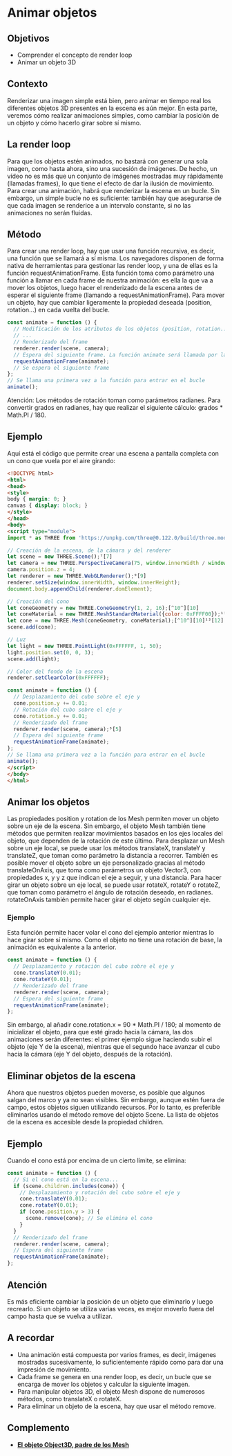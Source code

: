 # Animar objetos

## Objetivos

- Comprender el concepto de render loop
- Animar un objeto 3D

## Contexto

Renderizar una imagen simple está bien, pero animar en tiempo real los diferentes objetos 3D presentes en la escena es aún mejor. En esta parte, veremos cómo realizar animaciones simples, como cambiar la posición de un objeto y cómo hacerlo girar sobre sí mismo.

## La render loop

Para que los objetos estén animados, no bastará con generar una sola imagen, como hasta ahora, sino una sucesión de imágenes. De hecho, un vídeo no es más que un conjunto de imágenes mostradas muy rápidamente (llamadas frames), lo que tiene el efecto de dar la ilusión de movimiento. Para crear una animación, habrá que renderizar la escena en un bucle. Sin embargo, un simple bucle no es suficiente: también hay que asegurarse de que cada imagen se renderice a un intervalo constante, si no las animaciones no serán fluidas.

## Método

Para crear una render loop, hay que usar una función recursiva, es decir, una función que se llamará a sí misma. Los navegadores disponen de forma nativa de herramientas para gestionar las render loop, y una de ellas es la función requestAnimationFrame. Esta función toma como parámetro una función a llamar en cada frame de nuestra animación: es ella la que va a mover los objetos, luego hacer el renderizado de la escena antes de esperar el siguiente frame (llamando a requestAnimationFrame). Para mover un objeto, hay que cambiar ligeramente la propiedad deseada (position, rotation...) en cada vuelta del bucle.

```javascript
const animate = function () {
  // Modificación de los atributos de los objetos (position, rotation...)
  // ...
  // Renderizado del frame
  renderer.render(scene, camera);
  // Espera del siguiente frame. La función animate será llamada por la función requestAnimationFrame
  requestAnimationFrame(animate);
  // Se espera el siguiente frame
};
// Se llama una primera vez a la función para entrar en el bucle
animate();
```

Atención: Los métodos de rotación toman como parámetros radianes. Para convertir grados en radianes, hay que realizar el siguiente cálculo: grados * Math.PI / 180.

## Ejemplo

Aquí está el código que permite crear una escena a pantalla completa con un cono que vuela por el aire girando:

```html
<!DOCTYPE html>
<html>
<head>
<style>
body { margin: 0; }
canvas { display: block; }
</style>
</head>
<body>
<script type="module">
import * as THREE from 'https://unpkg.com/three@0.122.0/build/three.module.js';

// Creación de la escena, de la cámara y del renderer
let scene = new THREE.Scene();⁷[7]
let camera = new THREE.PerspectiveCamera(75, window.innerWidth / window.innerHeight, 0.1, 1000);⁸[8]
camera.position.z = 4;
let renderer = new THREE.WebGLRenderer();⁹[9]
renderer.setSize(window.innerWidth, window.innerHeight);
document.body.appendChild(renderer.domElement);

// Creación del cono
let coneGeometry = new THREE.ConeGeometry(1, 2, 16);[^10^][10]
let coneMaterial = new THREE.MeshStandardMaterial({color: 0xFFFF00});¹¹[11]
let cone = new THREE.Mesh(coneGeometry, coneMaterial);[^10^][10]¹²[12]
scene.add(cone);

// Luz
let light = new THREE.PointLight(0xFFFFFF, 1, 50);
light.position.set(0, 0, 3);
scene.add(light);

// Color del fondo de la escena
renderer.setClearColor(0xFFFFFF);

const animate = function () {
  // Desplazamiento del cubo sobre el eje y
  cone.position.y += 0.01;
  // Rotación del cubo sobre el eje y
  cone.rotation.y += 0.01;
  // Renderizado del frame
  renderer.render(scene, camera);⁵[5]
  // Espera del siguiente frame
  requestAnimationFrame(animate);
};
// Se llama una primera vez a la función para entrar en el bucle
animate();
</script>
</body>
</html>
```

## Animar los objetos

Las propiedades position y rotation de los Mesh permiten mover un objeto sobre un eje de la escena. Sin embargo, el objeto Mesh también tiene métodos que permiten realizar movimientos basados en los ejes locales del objeto, que dependen de la rotación de este último. Para desplazar un Mesh sobre un eje local, se puede usar los métodos translateX, translateY y translateZ, que toman como parámetro la distancia a recorrer. También es posible mover el objeto sobre un eje personalizado gracias al método translateOnAxis, que toma como parámetros un objeto Vector3, con propiedades x, y y z que indican el eje a seguir, y una distancia. Para hacer girar un objeto sobre un eje local, se puede usar rotateX, rotateY o rotateZ, que toman como parámetro el ángulo de rotación deseado, en radianes. rotateOnAxis también permite hacer girar el objeto según cualquier eje.

### Ejemplo

Esta función permite hacer volar el cono del ejemplo anterior mientras lo hace girar sobre sí mismo. Como el objeto no tiene una rotación de base, la animación es equivalente a la anterior.

```javascript
const animate = function () {
  // Desplazamiento y rotación del cubo sobre el eje y
  cone.translateY(0.01);
  cone.rotateY(0.01);
  // Renderizado del frame
  renderer.render(scene, camera);
  // Espera del siguiente frame
  requestAnimationFrame(animate);
};
```

Sin embargo, al añadir cone.rotation.x = 90 * Math.PI / 180; al momento de inicializar el objeto, para que esté girado hacia la cámara, las dos animaciones serán diferentes: el primer ejemplo sigue haciendo subir el objeto (eje Y de la escena), mientras que el segundo hace avanzar el cubo hacia la cámara (eje Y del objeto, después de la rotación).

## Eliminar objetos de la escena

Ahora que nuestros objetos pueden moverse, es posible que algunos salgan del marco y ya no sean visibles. Sin embargo, aunque estén fuera de campo, estos objetos siguen utilizando recursos. Por lo tanto, es preferible eliminarlos usando el método remove del objeto Scene. La lista de objetos de la escena es accesible desde la propiedad children.

## Ejemplo

Cuando el cono está por encima de un cierto límite, se elimina:

```javascript
const animate = function () {
  // Si el cono está en la escena...
  if (scene.children.includes(cone)) {
    // Desplazamiento y rotación del cubo sobre el eje y
    cone.translateY(0.01);
    cone.rotateY(0.01);
    if (cone.position.y > 3) {
      scene.remove(cone); // Se elimina el cono
    }
  }
  // Renderizado del frame
  renderer.render(scene, camera);
  // Espera del siguiente frame
  requestAnimationFrame(animate);
};
```

## Atención

Es más eficiente cambiar la posición de un objeto que eliminarlo y luego recrearlo. Si un objeto se utiliza varias veces, es mejor moverlo fuera del campo hasta que se vuelva a utilizar.

## A recordar

- Una animación está compuesta por varios frames, es decir, imágenes mostradas sucesivamente, lo suficientemente rápido como para dar una impresión de movimiento.
- Cada frame se genera en una render loop, es decir, un bucle que se encarga de mover los objetos y calcular la siguiente imagen.
- Para manipular objetos 3D, el objeto Mesh dispone de numerosos métodos, como translateX o rotateX.
- Para eliminar un objeto de la escena, hay que usar el método remove.

## Complemento

- **[El objeto Object3D, padre de los Mesh](https://threejs.org/docs/#api/en/core/Object3D)**
